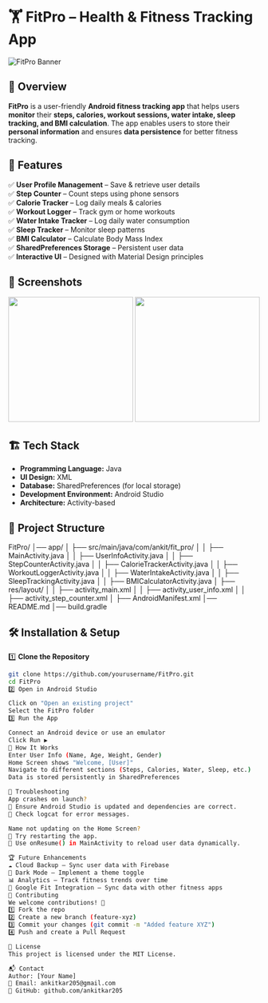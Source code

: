 # 🏋️ FitPro – Health & Fitness Tracking App

![FitPro Banner](https://your-image-url.com/banner.png) <!-- Replace with actual image URL -->

## 📖 Overview
**FitPro** is a user-friendly **Android fitness tracking app** that helps users **monitor** their **steps, calories, workout sessions, water intake, sleep tracking, and BMI calculation**. The app enables users to store their **personal information** and ensures **data persistence** for better fitness tracking.

## 🚀 Features
✅ **User Profile Management** – Save & retrieve user details  
✅ **Step Counter** – Count steps using phone sensors  
✅ **Calorie Tracker** – Log daily meals & calories  
✅ **Workout Logger** – Track gym or home workouts  
✅ **Water Intake Tracker** – Log daily water consumption  
✅ **Sleep Tracker** – Monitor sleep patterns  
✅ **BMI Calculator** – Calculate Body Mass Index  
✅ **SharedPreferences Storage** – Persistent user data  
✅ **Interactive UI** – Designed with Material Design principles  

## 📲 Screenshots
<!-- Add image URLs or upload screenshots -->
<img src="https://your-image-url.com/screenshot1.png" width="250"> <img src="https://your-image-url.com/screenshot2.png" width="250">  

## 🏗️ Tech Stack
- **Programming Language:** Java  
- **UI Design:** XML  
- **Database:** SharedPreferences (for local storage)  
- **Development Environment:** Android Studio  
- **Architecture:** Activity-based  

## 📂 Project Structure
FitPro/ │── app/ │ ├── src/main/java/com/ankit/fit_pro/ │ │ ├── MainActivity.java │ │ ├── UserInfoActivity.java │ │ ├── StepCounterActivity.java │ │ ├── CalorieTrackerActivity.java │ │ ├── WorkoutLoggerActivity.java │ │ ├── WaterIntakeActivity.java │ │ ├── SleepTrackingActivity.java │ │ ├── BMICalculatorActivity.java │ ├── res/layout/ │ │ ├── activity_main.xml │ │ ├── activity_user_info.xml │ │ ├── activity_step_counter.xml │ ├── AndroidManifest.xml │── README.md │── build.gradle

## 🛠️ Installation & Setup
1️⃣ **Clone the Repository**
```sh
git clone https://github.com/yourusername/FitPro.git
cd FitPro
2️⃣ Open in Android Studio

Click on "Open an existing project"
Select the FitPro folder
3️⃣ Run the App

Connect an Android device or use an emulator
Click Run ▶️
🔄 How It Works
Enter User Info (Name, Age, Weight, Gender)
Home Screen shows "Welcome, [User]"
Navigate to different sections (Steps, Calories, Water, Sleep, etc.)
Data is stored persistently in SharedPreferences

🐞 Troubleshooting
App crashes on launch?
🔹 Ensure Android Studio is updated and dependencies are correct.
🔹 Check logcat for error messages.

Name not updating on the Home Screen?
🔹 Try restarting the app.
🔹 Use onResume() in MainActivity to reload user data dynamically.

🏆 Future Enhancements
☁️ Cloud Backup – Sync user data with Firebase
🎨 Dark Mode – Implement a theme toggle
📊 Analytics – Track fitness trends over time
📍 Google Fit Integration – Sync data with other fitness apps
🤝 Contributing
We welcome contributions! 🎉
1️⃣ Fork the repo
2️⃣ Create a new branch (feature-xyz)
3️⃣ Commit your changes (git commit -m "Added feature XYZ")
4️⃣ Push and create a Pull Request

📜 License
This project is licensed under the MIT License.

📬 Contact
Author: [Your Name]
📧 Email: ankitkar205@gmail.com
🔗 GitHub: github.com/ankitkar205
